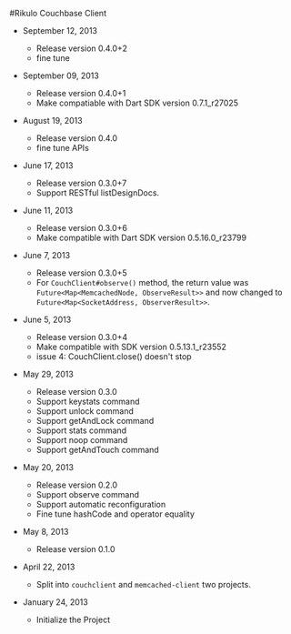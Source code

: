 #Rikulo Couchbase Client

* September 12, 2013
  * Release version 0.4.0+2
  * fine tune
  
* September 09, 2013
  * Release version 0.4.0+1
  * Make compatiable with Dart SDK version 0.7.1_r27025

* August 19, 2013
  * Release version 0.4.0
  * fine tune APIs

* June 17, 2013
  * Release version 0.3.0+7
  * Support RESTful listDesignDocs.

* June 11, 2013
  * Release version 0.3.0+6
  * Make compatible with Dart SDK version 0.5.16.0_r23799

* June 7, 2013
  * Release version 0.3.0+5
  * For `CouchClient#observe()` method, the return value was
    `Future<Map<MemcachedNode, ObserveResult>>` and now changed to
    `Future<Map<SocketAddress, ObserverResult>>`.

* June 5, 2013
  * Release version 0.3.0+4
  * Make compatible with SDK version 0.5.13.1_r23552
  * issue 4: CouchClient.close() doesn't stop

* May 29, 2013
  * Release version 0.3.0
  * Support keystats command
  * Support unlock command
  * Support getAndLock command
  * Support stats command
  * Support noop command
  * Support getAndTouch command

* May 20, 2013
  * Release version 0.2.0
  * Support observe command
  * Support automatic reconfiguration
  * Fine tune hashCode and operator equality

* May 8, 2013
  * Release version 0.1.0

* April 22, 2013
  * Split into `couchclient` and `memcached-client` two projects.

* January 24, 2013
  * Initialize the Project


